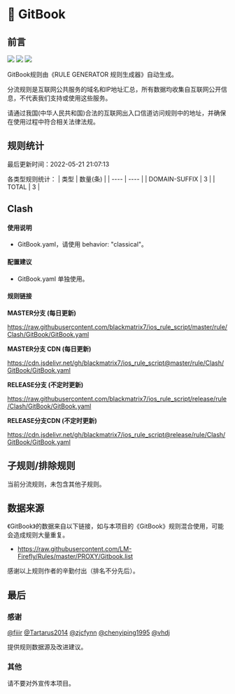 # 🧸 GitBook

## 前言

![](https://shields.io/badge/-移除重复规则-ff69b4) ![](https://shields.io/badge/-DOMAIN与DOMAIN--SUFFIX合并-green) ![](https://shields.io/badge/-IP--CIDR(6)合并-blueviolet) 

GitBook规则由《RULE GENERATOR 规则生成器》自动生成。

分流规则是互联网公共服务的域名和IP地址汇总，所有数据均收集自互联网公开信息，不代表我们支持或使用这些服务。

请通过我国(中华人民共和国)合法的互联网出入口信道访问规则中的地址，并确保在使用过程中符合相关法律法规。

## 规则统计

最后更新时间：2022-05-21 21:07:13

各类型规则统计：
| 类型 | 数量(条)  | 
| ---- | ----  |
| DOMAIN-SUFFIX | 3  | 
| TOTAL | 3  | 


## Clash 

#### 使用说明
- GitBook.yaml，请使用 behavior: "classical"。

#### 配置建议
- GitBook.yaml 单独使用。

#### 规则链接
**MASTER分支 (每日更新)**

https://raw.githubusercontent.com/blackmatrix7/ios_rule_script/master/rule/Clash/GitBook/GitBook.yaml

**MASTER分支 CDN (每日更新)**

https://cdn.jsdelivr.net/gh/blackmatrix7/ios_rule_script@master/rule/Clash/GitBook/GitBook.yaml

**RELEASE分支 (不定时更新)**

https://raw.githubusercontent.com/blackmatrix7/ios_rule_script/release/rule/Clash/GitBook/GitBook.yaml

**RELEASE分支CDN (不定时更新)**

https://cdn.jsdelivr.net/gh/blackmatrix7/ios_rule_script@release/rule/Clash/GitBook/GitBook.yaml

## 子规则/排除规则


当前分流规则，未包含其他子规则。

## 数据来源

《GitBook》的数据来自以下链接，如与本项目的《GitBook》规则混合使用，可能会造成规则大量重复。

- https://raw.githubusercontent.com/LM-Firefly/Rules/master/PROXY/Gitbook.list


感谢以上规则作者的辛勤付出（排名不分先后）。

## 最后

### 感谢

[@fiiir](https://github.com/fiiir) [@Tartarus2014](https://github.com/Tartarus2014) [@zjcfynn](https://github.com/zjcfynn) [@chenyiping1995](https://github.com/chenyiping1995) [@vhdj](https://github.com/vhdj)

提供规则数据源及改进建议。

### 其他

请不要对外宣传本项目。
